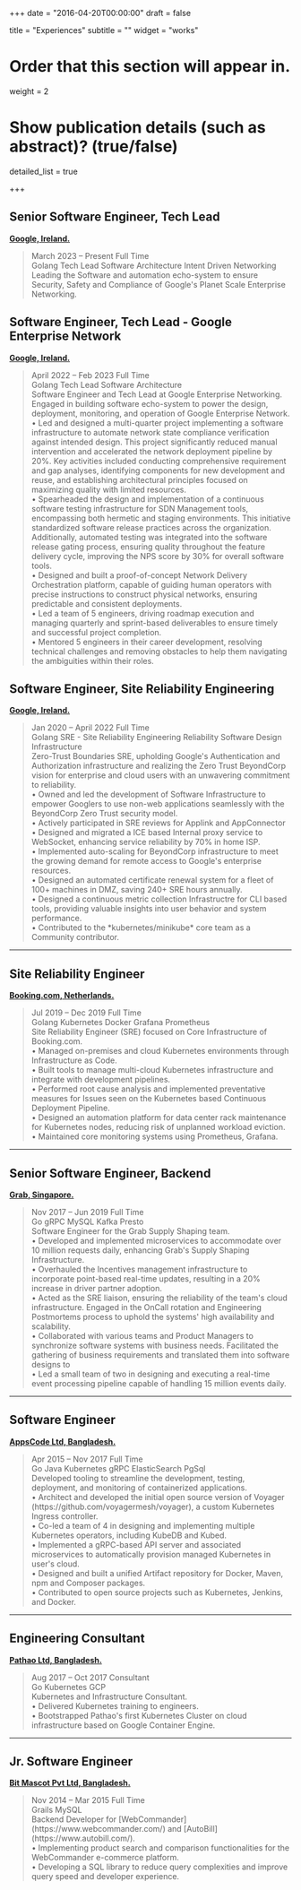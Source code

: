 +++
date = "2016-04-20T00:00:00"
draft = false

title = "Experiences"
subtitle = ""
widget = "works"

# Order that this section will appear in.
weight = 2

# Show publication details (such as abstract)? (true/false)
detailed_list = true

+++

## **Senior Software Engineer, Tech Lead**

[**Google, Ireland.**](https://google.com)
<blockquote>
   <div class="exp-work-duration">
      <i class="fa fa-calendar" aria-hidden="true"></i>
      <span class="exp-work-duration-date">March 2023 – Present</span>
      <i class="fa fa-tasks" aria-hidden="true"></i>
      <span class="exp-work-type">Full Time</span>
   </div>
   <div class="exp-work-tech">
    <span>Golang</span>
    <span>Tech Lead</span>
    <span>Software Architecture</span>
    <span>Intent Driven Networking</span>
   <div>
   <div class="exp-work-desc">
      Leading the Software and automation echo-system to ensure Security, Safety and Compliance of Google's Planet Scale Enterprise Networking.
   </div>
   <div class=exp-work-worked></div>
</blockquote>

## **Software Engineer, Tech Lead - Google Enterprise Network**

[**Google, Ireland.**](https://google.com)
<blockquote>
   <div class="exp-work-duration">
      <i class="fa fa-calendar" aria-hidden="true"></i>
      <span class="exp-work-duration-date">April 2022 – Feb 2023</span>
      <i class="fa fa-tasks" aria-hidden="true"></i>
      <span class="exp-work-type">Full Time</span>
   </div>
   <div class="exp-work-tech">
    <span>Golang</span>
    <span>Tech Lead</span>
    <span>Software Architecture</span>
   <div>
<div class="exp-work-desc">
Software Engineer and Tech Lead at Google Enterprise Networking. Engaged in building software echo-system to power the design, deployment, monitoring, and operation of Google Enterprise Network.
</div>
<div class=exp-work-worked>
• Led and designed a multi-quarter project implementing a software infrastructure to automate network state compliance verification against intended design. This project significantly reduced manual intervention and accelerated the network deployment pipeline by 20%. Key activities included conducting comprehensive requirement and gap analyses, identifying components for new development and reuse, and establishing architectural principles focused on maximizing quality with limited resources.
<br>
• Spearheaded the design and implementation of a continuous software testing infrastructure for SDN Management tools, encompassing both hermetic and staging environments. This initiative standardized software release practices across the organization. Additionally, automated testing was integrated into the software release gating process, ensuring quality throughout the feature delivery cycle, improving the NPS score by 30% for overall software tools.
<br>
• Designed and built a proof-of-concept Network Delivery Orchestration platform, capable of guiding human operators with precise instructions to construct physical networks, ensuring predictable and consistent deployments.
<br>
• Led a team of 5 engineers, driving roadmap execution and managing quarterly and sprint-based deliverables to ensure timely and successful project completion.
<br>
• Mentored 5 engineers in their career development, resolving technical challenges and removing obstacles to help them navigating the ambiguities within their roles.
</div>
</blockquote>

## **Software Engineer, Site Reliability Engineering**

[**Google, Ireland.**](https://google.com)
<blockquote>
<div class="exp-work-duration">
    <i class="fa fa-calendar" aria-hidden="true"></i>
    <span class="exp-work-duration-date">Jan 2020 – April 2022</span>
    <i class="fa fa-tasks" aria-hidden="true"></i>
    <span class="exp-work-type">Full Time</span>
</div>
<div class="exp-work-tech">
    <span>Golang</span>
    <span>SRE - Site Reliability Engineering</span>
    <span>Reliability</span>
    <span>Software Design</span>
    <span>Infrastructure</span>
<div>
<div class="exp-work-desc">
Zero-Trust Boundaries SRE, upholding Google's Authentication and Authorization infrastructure and realizing the Zero Trust BeyondCorp vision for enterprise and cloud users with an unwavering commitment to reliability.
</div>
<div class=exp-work-worked>
• Owned and led the development of Software Infrastructure to empower Googlers to use non-web applications seamlessly with the BeyondCorp Zero Trust security model.
<br>
• Actively participated in SRE reviews for Applink and AppConnector
<br>
• Designed and migrated a ICE based Internal proxy service to WebSocket, enhancing service reliability by 70% in home ISP.
<br>
• Implemented auto-scaling for BeyondCorp infrastructure to meet the growing demand for remote access to Google's enterprise resources.
<br>
• Designed an automated certificate renewal system for a fleet of 100+ machines in DMZ, saving 240+ SRE hours annually.
<br>
• Designed a continuous metric collection Infrastructre for CLI based tools, providing valuable insights into user behavior and system performance.
<br>
• Contributed to the *kubernetes/minikube* core team as a Community contributor.
</div>
</blockquote>

----

## **Site Reliability Engineer**

[**Booking.com, Netherlands.**](https://booking.com)
<blockquote>
<div class="exp-work-duration">
    <i class="fa fa-calendar" aria-hidden="true"></i>
    <span class="exp-work-duration-date">Jul 2019 – Dec 2019</span>
    <i class="fa fa-tasks" aria-hidden="true"></i>
    <span class="exp-work-type">Full Time</span>
</div>
<div class="exp-work-tech">
    <span>Golang</span>
    <span>Kubernetes</span>
    <span>Docker</span>
    <span>Grafana</span>
    <span>Prometheus</span>
<div>
<div class="exp-work-desc">
Site Reliability Engineer (SRE) focused on Core Infrastructure of Booking.com.
</div>
<div class=exp-work-worked>
• Managed on-premises and cloud Kubernetes environments through Infrastructure as Code.
<br>
• Built tools to manage multi-cloud Kubernetes infrastructure and integrate with development pipelines.
<br>
• Performed root cause analysis and implemented preventative measures for Issues seen on the Kubernetes based Continuous Deployment Pipeline.
<br>
• Designed an automation platform for data center rack maintenance for Kubernetes nodes, reducing risk of unplanned workload eviction.
<br>
• Maintained core monitoring systems using Prometheus, Grafana.
</div>
</blockquote>

----

## **Senior Software Engineer, Backend**

[**Grab, Singapore.**](https://grab.com)
<blockquote>
<div class="exp-work-duration">
    <i class="fa fa-calendar" aria-hidden="true"></i>
    <span class="exp-work-duration-date">Nov 2017 – Jun 2019</span>
    <i class="fa fa-tasks" aria-hidden="true"></i>
    <span class="exp-work-type">Full Time</span>
</div>
<div class="exp-work-tech">
    <span>Go</span>
    <span>gRPC</span>
    <span>MySQL</span>
    <span>Kafka</span>
    <span>Presto</span>
<div>
<div class="exp-work-desc">
Software Engineer for the Grab Supply Shaping team.
<div class=exp-work-worked>
• Developed and implemented microservices to accommodate over 10 million requests daily, enhancing Grab's Supply Shaping Infrastructure.
<br>
• Overhauled the Incentives management infrastructure to incorporate point-based real-time updates, resulting in a 20% increase in driver partner adoption.
<br>
• Acted as the SRE liaison, ensuring the reliability of the team's cloud infrastructure. Engaged in the OnCall rotation and Engineering Postmortems process to uphold the systems' high availability and scalability.
<br>
• Collaborated with various teams and Product Managers to synchronize software systems with business needs. Facilitated the gathering of business requirements and translated them into software designs to
<br>
• Led a small team of two in designing and executing a real-time event processing pipeline capable of handling 15 million events daily.
</div>
</blockquote>

----

## **Software Engineer**

[**AppsCode Ltd, Bangladesh.**](https://appscode.com)
<blockquote>
   <div class="exp-work-duration">
      <i class="fa fa-calendar" aria-hidden="true"></i>
      <span class="exp-work-duration-date">Apr 2015 – Nov 2017</span>
      <i class="fa fa-tasks" aria-hidden="true"></i>
      <span class="exp-work-type">Full Time</span>
   </div>
   <div class="exp-work-tech">
   <span>Go</span>
   <span>Java</span>
   <span>Kubernetes</span>
   <span>gRPC</span>
   <span>ElasticSearch</span>
   <span>PgSql</span>
   <div>
   <div class="exp-work-desc">
      Developed tooling to streamline the development, testing, deployment, and monitoring of containerized applications.
   </div>
   <div class=exp-work-worked>
      • Architect and developed the initial open source version of Voyager (https://github.com/voyagermesh/voyager), a custom Kubernetes Ingress controller.
      <br>
      • Co-led a team of 4 in designing and implementing multiple Kubernetes operators, including KubeDB and Kubed.
      <br>
      • Implemented a gRPC-based API server and associated microservices to automatically provision managed Kubernetes in user's cloud.
      <br>
      • Designed and built a unified Artifact repository for Docker, Maven, npm and Composer packages.
      <br>
      • Contributed to open source projects such as Kubernetes, Jenkins, and Docker.
   </div>
</blockquote>

<hr>

## **Engineering Consultant**

[**Pathao Ltd, Bangladesh.**](https://pathao.com)
<blockquote>
<div class="exp-work-duration">
    <i class="fa fa-calendar" aria-hidden="true"></i>
    <span class="exp-work-duration-date">Aug 2017 – Oct 2017</span>
    <i class="fa fa-tasks" aria-hidden="true"></i>
    <span class="exp-work-type">Consultant</span>
</div>
<div class="exp-work-tech">
    <span>Go</span>
    <span>Kubernetes</span>
    <span>GCP</span>
<div>
<div class="exp-work-desc">
Kubernetes and Infrastructure Consultant.
</div>
<div class=exp-work-worked>
• Delivered Kubernetes training to engineers.
<br>
• Bootstrapped Pathao's first Kubernetes Cluster on cloud infrastructure based on Google Container Engine.
</blockquote>

----

## **Jr. Software Engineer**

[**Bit Mascot Pvt Ltd, Bangladesh.**](http://www.bitmascot.com/)

<blockquote>
<div class="exp-work-duration">
    <i class="fa fa-calendar" aria-hidden="true"></i>
    <span class="exp-work-duration-date">Nov 2014 – Mar 2015</span>
    <i class="fa fa-tasks" aria-hidden="true"></i>
    <span class="exp-work-type">Full Time</span>
</div>
<div class=exp-work-tech>
    <span>Grails</span>
    <span>MySQL</span>
<div>
<div class="exp-work-desc">
Backend Developer for [WebCommander](https://www.webcommander.com/) and [AutoBill](https://www.autobill.com/).<br>
</div>
<div class=exp-work-worked>
• Implementing product search and comparison functionalities for the WebCommander e-commerce platform.<br>
• Developing a SQL library to reduce query complexities and improve query speed and developer experience.
 </div>
</blockquote>
